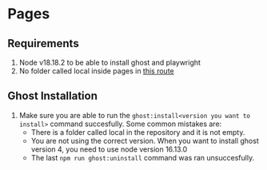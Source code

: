 # Pages

## Requirements

1. Node v18.18.2 to be able to install ghost and playwright
2. No folder called local inside pages in [this route](./pages)

## Ghost Installation

1. Make sure you are able to run the `ghost:install<version you want to install>` command succesfully. Some common mistakes are:
    - There is a folder called local in the repository and it is not empty.
    - You are not using the correct version. 
    When you want to install ghost version 4, you need to use node version 16.13.0
    - The last `npm run ghost:uninstall` command was ran unsuccesfully.

